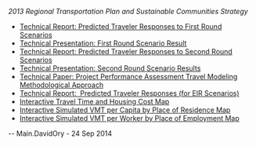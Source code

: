 _2013 Regional Transportation Plan and Sustainable Communities Strategy_

* [Technical Report: Predicted Traveler Responses to First Round Scenarios](https://mtcdrive.box.com/s/3qj8egg1esg01ac68qtnlq8e0c4l4h6s)
* [Technical Presentation: First Round Scenario Result](https://mtcdrive.box.com/s/hcstmtcfki0z5bzyy3wn6ckcm8iunez1)
* [Technical Report: Predicted Traveler Responses to Second Round Scenarios](https://mtcdrive.box.com/s/5s2xevqdhhv41gj5is1o13wfhrogvfe9)
* [Technical Presentation: Second Round Scenario Results](https://mtcdrive.box.com/s/in4wjr931xmcbkuiflk9z6xqkr0lvcyz)
* [Technical Paper: Project Performance Assessment Travel Modeling Methodological Approach](https://mtcdrive.box.com/s/d2mu4125chgokferantykwnbnbgrcglg)
* [Technical Report:  Predicted Traveler Responses (for EIR Scenarios)](http://onebayarea.org/pdf/final_supplemental_reports/FINAL_PBA_Predicted_Traveler_Responses.pdf)
* [Interactive Travel Time and Housing Cost Map](http://maps.onebayarea.org/travel_housing)
* [Interactive Simulated VMT per Capita by Place of Residence Map](PlanBayAreaVmtPerCapita)
* [Interactive Simulated VMT per Worker by Place of Employment Map](PlanBayAreaVmtPerWorker)

-- Main.DavidOry - 24 Sep 2014